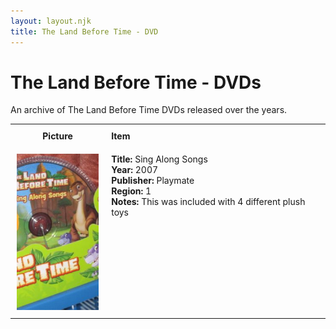 ```yaml
---
layout: layout.njk
title: The Land Before Time - DVD
---
```


# The Land Before Time - DVDs

An archive of The Land Before Time DVDs released over the years.

<div class="table-wrapper">
  <table>
  <tr>
    <th style="width:20%; vertical-align:top; padding:10px;">
      <strong>Picture</strong>
    </th>
    <th style="text-align: left; padding:10px;">
      <strong>Item</strong>
    </th>
  </tr>

<tr>
    <td style="width:30%; text-align: center; vertical-align:top; padding:10px;">
      <a href="/images/media/dvd/other/sing-alogng-songs_orig.jpg" data-lightbox="books" data-title="Sing Along Songs">
        <div class="img-box">
          <img src="/images/media/dvd/other/sing-alogng-songs_orig.jpg" alt="Sing Along Songs" style="height:250px; object-fit:cover;" />
        </div>
      </a>
    </td>
    <td style="vertical-align:top; padding:10px;">
      <strong>Title:</strong> Sing Along Songs<br/>
      <strong>Year:</strong> 2007<br/>
      <strong>Publisher:</strong> Playmate<br/>
      <strong>Region:</strong> 1<br/>
      <strong>Notes:</strong> This was included with 4 different plush toys<br/>
    </td>
  </tr>


</table>
</div>